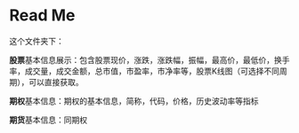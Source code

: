 # Read Me

这个文件夹下：

**股票**基本信息展示：包含股票现价，涨跌，涨跌幅，振幅，最高价，最低价，换手率，成交量，成交金额，总市值，市盈率，市净率等，股票K线图（可选择不同周期），可以直接获取。

**期权**基本信息：期权的基本信息，简称，代码，价格，历史波动率等指标

**期货**基本信息：同期权

